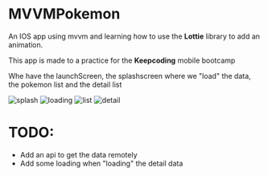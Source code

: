 # MVVMPokemon 

An IOS app using mvvm and learning how to use the **Lottie** library to add an animation.  

This app is made to a practice for the **Keepcoding** mobile bootcamp 

Whe have the launchScreen, the splashscreen where we "load" the data, the pokemon list and the detail list

![splash](https://i.postimg.cc/J0hDrVSn/Simulator-Screenshot-i-Phone-15-Pro-2023-10-25-at-17-40-06.png)
![loading](https://i.postimg.cc/pV050rnn/Simulator-Screenshot-i-Phone-15-Pro-2023-10-25-at-17-40-17.png)
![list](https://i.postimg.cc/bwnGNRVQ/Simulator-Screenshot-i-Phone-15-Pro-2023-10-25-at-17-39-31.png)
![detail](https://i.postimg.cc/CLXBg27h/Simulator-Screenshot-i-Phone-15-Pro-2023-10-25-at-17-39-43.png)



# TODO:  
  - Add an api to get the data remotely
  - Add some loading when "loading" the detail data
